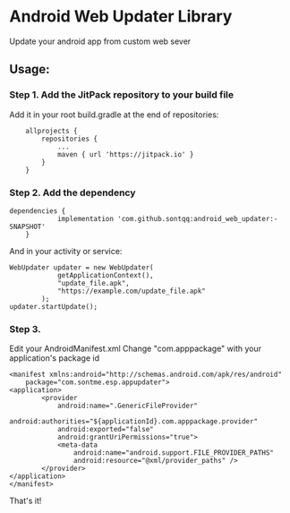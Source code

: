 # Android Web Updater Library
Update your android app from custom web sever

## Usage:

### Step 1. Add the JitPack repository to your build file

Add it in your root build.gradle at the end of repositories:
```
	allprojects {
		repositories {
			...
			maven { url 'https://jitpack.io' }
		}
	}
```

### Step 2. Add the dependency
```
dependencies {
	        implementation 'com.github.sontqq:android_web_updater:-SNAPSHOT'
	}
```

And in your activity or service:
```
WebUpdater updater = new WebUpdater(
            getApplicationContext(),
            "update_file.apk",
            "https://example.com/update_file.apk"
        );
updater.startUpdate();
```
### Step 3.
Edit your AndroidManifest.xml
Change "com.apppackage" with your application's package id

```
<manifest xmlns:android="http://schemas.android.com/apk/res/android"
    package="com.sontme.esp.appupdater">
<application>
        <provider
            android:name=".GenericFileProvider"
            android:authorities="${applicationId}.com.apppackage.provider"
            android:exported="false"
            android:grantUriPermissions="true">
            <meta-data
                android:name="android.support.FILE_PROVIDER_PATHS"
                android:resource="@xml/provider_paths" />
        </provider>
</application>
</manifest>
```
That's it!
